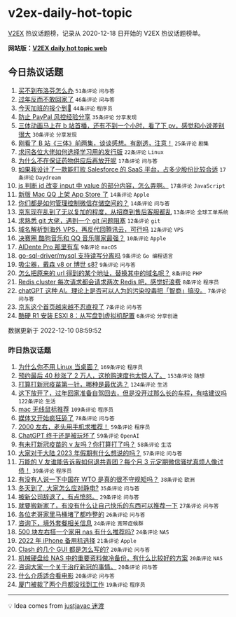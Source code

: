# v2ex-daily-hot-topic

[V2EX](https://www.v2ex.com/) 热议话题榜，记录从 2020-12-18 日开始的 V2EX 热议话题榜单。

**网站版：[V2EX daily hot topic web](https://boojack.github.io/v2ex-daily-hot-topic-web/)**

## 今日热议话题

<!-- TODAY BEGIN -->

1. [买不到布洛芬怎么办](https://www.v2ex.com/t/901507) `51条评论` `问与答`
1. [过年反而不敢回家了](https://www.v2ex.com/t/901483) `46条评论` `问与答`
1. [今天加班的报个到🙋‍](https://www.v2ex.com/t/901489) `44条评论` `程序员`
1. [防止 PayPal 风控经验分享](https://www.v2ex.com/t/901493) `35条评论` `分享发现`
1. [三体动画马上在 b 站首播，还有不到一个小时，看了下 pv，感觉和小说差别很大](https://www.v2ex.com/t/901482) `30条评论` `分享发现`
1. [刚看了 B 站《三体》前两集，谈谈感想。有剧透，注意！](https://www.v2ex.com/t/901528) `25条评论` `剧集`
1. [求问各位大佬如何选择学习用的发行版](https://www.v2ex.com/t/901479) `22条评论` `Linux`
1. [为什么不在保证药物供应后再放开呢](https://www.v2ex.com/t/901531) `17条评论` `问与答`
1. [如果我设计了一款能打败 Salesforce 的 SaaS 平台，占多少股份比较合适](https://www.v2ex.com/t/901529) `17条评论` `Daydream`
1. [js 判断 id 改变 input 中 value 的部分内容，怎么弄啊。](https://www.v2ex.com/t/901476) `17条评论` `JavaScript`
1. [新版 Mac QQ 上架 App Store 了](https://www.v2ex.com/t/901526) `14条评论` `Apple`
1. [你们都是如何管理控制微信存储空间的？](https://www.v2ex.com/t/901478) `14条评论` `问与答`
1. [京东现在乱到了无以复加的程度，从招商到售后客服都乱](https://www.v2ex.com/t/901537) `13条评论` `全球工单系统`
1. [求熟悉 git 大佬，遇到一个 git 问题阻塞](https://www.v2ex.com/t/901504) `12条评论` `git`
1. [域名解析到海外 VPS，再反代回腾讯云，可行吗](https://www.v2ex.com/t/901494) `12条评论` `VPS`
1. [决赛圈 酷狗音乐和 QQ 音乐哪家最强？](https://www.v2ex.com/t/901523) `10条评论` `Apple`
1. [AlDente Pro 那里有车](https://www.v2ex.com/t/901505) `9条评论` `macOS`
1. [go-sql-driver/mysql 支持读写分离吗](https://www.v2ex.com/t/901500) `9条评论` `Go 编程语言`
1. [吸尘器，戴森 v8 or 博世 s8?](https://www.v2ex.com/t/901485) `9条评论` `问与答`
1. [怎么把原来的 url 得到的某个地址，替换其中的域名呢？](https://www.v2ex.com/t/901497) `8条评论` `PHP`
1. [Redis cluster 每次请求都会请求两次 Redis 吧，感觉好浪费](https://www.v2ex.com/t/901488) `8条评论` `程序员`
1. [chatGPT 这种 AI。理论上是否可以人为的污染投毒把「智商」搞没。](https://www.v2ex.com/t/901521) `7条评论` `问与答`
1. [京东这个首页越来越不忍直视了](https://www.v2ex.com/t/901514) `7条评论` `问与答`
1. [酷硬 R1 安装 ESXI 8：从写盘到虚拟机配置](https://www.v2ex.com/t/901533) `6条评论` `分享创造`

数据更新于 2022-12-10 08:59:52

<!-- TODAY END -->

### 昨日热议话题

<!-- YESTERDAY BEGIN -->

1. [为什么你不用 Linux 当桌面？](https://www.v2ex.com/t/901241) `169条评论` `程序员`
1. [预约最后 40 秒涨了 2 万人，这抢购速度也太惊人了。](https://www.v2ex.com/t/901263) `153条评论` `随想`
1. [打算打新冠疫苗第一针，哪种是最优选？](https://www.v2ex.com/t/901291) `124条评论` `生活`
1. [这下放开了，过年回家准备自驾回去，但是没开过那么长的车程，有啥建议吗](https://www.v2ex.com/t/901261) `122条评论` `生活`
1. [mac 无线鼠标推荐](https://www.v2ex.com/t/901238) `109条评论` `程序员`
1. [媒体又开始疯狂舔了](https://www.v2ex.com/t/901371) `78条评论` `问与答`
1. [2000 左右，老头用手机求推荐！](https://www.v2ex.com/t/901243) `59条评论` `程序员`
1. [ChatGPT 终于还是被玩坏了](https://www.v2ex.com/t/901284) `59条评论` `OpenAI`
1. [有未打新冠疫苗的 v 友吗？你打算打了吗？](https://www.v2ex.com/t/901398) `58条评论` `生活`
1. [大家对于大陆 2023 年假期有什么想说的吗？](https://www.v2ex.com/t/901289) `57条评论` `问与答`
1. [万能的 V 友谁能告诉我如何退共青团？每个月 3 元定期微信骚扰真烦人像讨债！](https://www.v2ex.com/t/901410) `39条评论` `程序员`
1. [有没有人说一下中国在 WTO 是真的很不守规矩吗？](https://www.v2ex.com/t/901446) `38条评论` `欧洲`
1. [冬天到了, 大家怎么应对静电?](https://www.v2ex.com/t/901333) `35条评论` `问与答`
1. [被新公司辞退了，有点愤怒。](https://www.v2ex.com/t/901326) `29条评论` `问与答`
1. [就要搬新家了，有没有什么让自己快乐的东西可以推荐一下](https://www.v2ex.com/t/901379) `27条评论` `问与答`
1. [各位老哥家里马桶堵了都咋整的](https://www.v2ex.com/t/901408) `26条评论` `问与答`
1. [咨询下，境外套餐相关信息](https://www.v2ex.com/t/901397) `24条评论` `宽带症候群`
1. [500 块左右搭一个家用 nas 有什么推荐吗?](https://www.v2ex.com/t/901346) `24条评论` `NAS`
1. [2022 年 iPhone 备用机选择](https://www.v2ex.com/t/901285) `21条评论` `Apple`
1. [Clash 的几个 GUI 都是怎么写的?](https://www.v2ex.com/t/901442) `20条评论` `问与答`
1. [机械硬盘给 NAS 中的重要资料做冷备份，有什么比较好的方案](https://www.v2ex.com/t/901388) `20条评论` `NAS`
1. [咨询大家一个关于治疗新冠的事情。](https://www.v2ex.com/t/901282) `20条评论` `问与答`
1. [什么介质适合看电影](https://www.v2ex.com/t/901259) `20条评论` `问与答`
1. [厦门被裁了两个月都没找到工作](https://www.v2ex.com/t/901318) `19条评论` `程序员`

<!-- YESTERDAY END -->

---

💡 Idea comes from [justjavac 迷渡](https://github.com/justjavac/)
